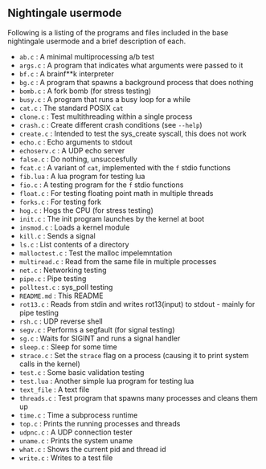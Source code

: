## Nightingale usermode

Following is a listing of the programs and files included in the base nightingale usermode and a brief description of each.

- `ab.c` : A minimal multiprocessing a/b test
- `args.c` : A program that indicates what arguments were passed to it
- `bf.c` : A brainf\*\*k interpreter
- `bg.c` : A program that spawns a background process that does nothing
- `bomb.c` : A fork bomb (for stress testing)
- `busy.c` : A program that runs a busy loop for a while
- `cat.c` : The standard POSIX `cat`
- `clone.c` : Test multithreading within a single process
- `crash.c` : Create different crash conditions (see `--help`)
- `create.c` : Intended to test the sys\_create syscall, this does not work
- `echo.c` : Echo arguments to stdout
- `echoserv.c` : A UDP echo server
- `false.c` : Do nothing, unsuccesfully
- `fcat.c` : A variant of `cat`, implemented with the `f` stdio functions
- `fib.lua` : A lua program for testing lua
- `fio.c` : A testing program for the `f` stdio functions
- `float.c` : For testing floating point math in multiple threads
- `forks.c` : For testing fork
- `hog.c` : Hogs the CPU (for stress testing)
- `init.c` : The init program launches by the kernel at boot
- `insmod.c` : Loads a kernel module
- `kill.c` : Sends a signal
- `ls.c` : List contents of a directory
- `malloctest.c` : Test the malloc impelemntation
- `multiread.c` : Read from the same file in multiple processes
- `net.c` : Networking testing
- `pipe.c` : Pipe testing
- `polltest.c` : sys\_poll testing
- `README.md` : This README
- `rot13.c` : Reads from stdin and writes rot13(input) to stdout - mainly for pipe testing
- `rsh.c` : UDP reverse shell
- `segv.c` : Performs a segfault (for signal testing)
- `sg.c` : Waits for SIGINT and runs a signal handler
- `sleep.c` : Sleep for some time
- `strace.c` : Set the `strace` flag on a process (causing it to print system calls in the kernel)
- `test.c` : Some basic validation testing
- `test.lua` : Another simple lua program for testing lua
- `text_file` : A text file
- `threads.c` : Test program that spawns many processes and cleans them up
- `time.c` : Time a subprocess runtime
- `top.c` : Prints the running processes and threads
- `udpnc.c` : A UDP connection tester
- `uname.c` : Prints the system uname
- `what.c` : Shows the current pid and thread id
- `write.c` : Writes to a test file
